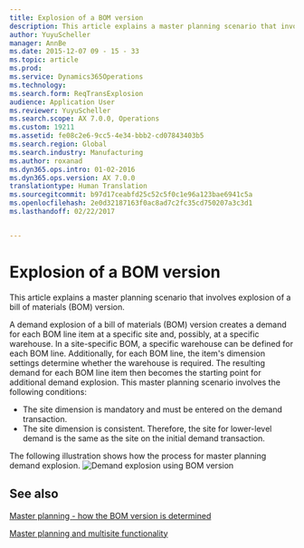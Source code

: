 ```yaml
---
title: Explosion of a BOM version
description: This article explains a master planning scenario that involves explosion of a bill of materials (BOM) version.
author: YuyuScheller
manager: AnnBe
ms.date: 2015-12-07 09 - 15 - 33
ms.topic: article
ms.prod: 
ms.service: Dynamics365Operations
ms.technology: 
ms.search.form: ReqTransExplosion
audience: Application User
ms.reviewer: YuyuScheller
ms.search.scope: AX 7.0.0, Operations
ms.custom: 19211
ms.assetid: fe08c2e6-9cc5-4e34-bbb2-cd07843403b5
ms.search.region: Global
ms.search.industry: Manufacturing
ms.author: roxanad
ms.dyn365.ops.intro: 01-02-2016
ms.dyn365.ops.version: AX 7.0.0
translationtype: Human Translation
ms.sourcegitcommit: b97d17ceabfd25c52c5f0c1e96a123bae6941c5a
ms.openlocfilehash: 2e0d32187163f0ac8ad7c2fc35cd750207a3c3d1
ms.lasthandoff: 02/22/2017


---
```


# <a name="explosion-of-a-bom-version"></a>Explosion of a BOM version

This article explains a master planning scenario that involves explosion of a bill of materials (BOM) version.

A demand explosion of a bill of materials (BOM) version creates a demand for each BOM line item at a specific site and, possibly, at a specific warehouse. In a site-specific BOM, a specific warehouse can be defined for each BOM line. Additionally, for each BOM line, the item's dimension settings determine whether the warehouse is required. The resulting demand for each BOM line item then becomes the starting point for additional demand explosion. This master planning scenario involves the following conditions:

-   The site dimension is mandatory and must be entered on the demand transaction.
-   The site dimension is consistent. Therefore, the site for lower-level demand is the same as the site on the initial demand transaction.

The following illustration shows how the process for master planning demand explosion. ![Demand explosion using BOM version](./media/multisitedemandexplosionscenariousingbomversion.gif)

<a name="see-also"></a>See also
--------

[Master planning - how the BOM version is determined](master-plan-bom-version-determined.md)

[Master planning and multisite functionality](master-plan-multisite-functionality.md)


